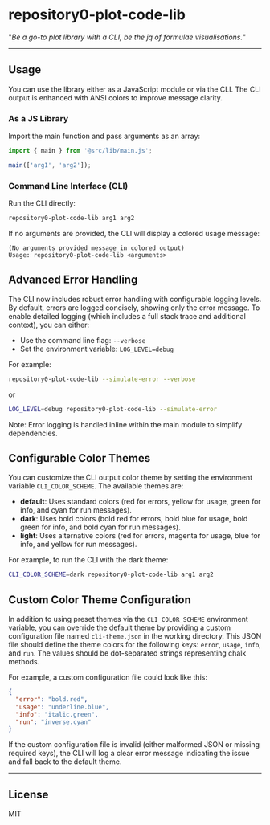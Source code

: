 # repository0-plot-code-lib

"_Be a go-to plot library with a CLI, be the jq of formulae visualisations._"

---

## Usage

You can use the library either as a JavaScript module or via the CLI. The CLI output is enhanced with ANSI colors to improve message clarity.

### As a JS Library

Import the main function and pass arguments as an array:

```js
import { main } from '@src/lib/main.js';

main(['arg1', 'arg2']);
```

### Command Line Interface (CLI)

Run the CLI directly:

```bash
repository0-plot-code-lib arg1 arg2
```

If no arguments are provided, the CLI will display a colored usage message:

```
(No arguments provided message in colored output)
Usage: repository0-plot-code-lib <arguments>
```

## Advanced Error Handling

The CLI now includes robust error handling with configurable logging levels. By default, errors are logged concisely, showing only the error message. To enable detailed logging (which includes a full stack trace and additional context), you can either:

- Use the command line flag: `--verbose`
- Set the environment variable: `LOG_LEVEL=debug`

For example:

```bash
repository0-plot-code-lib --simulate-error --verbose
```

or

```bash
LOG_LEVEL=debug repository0-plot-code-lib --simulate-error
```

Note: Error logging is handled inline within the main module to simplify dependencies.

## Configurable Color Themes

You can customize the CLI output color theme by setting the environment variable `CLI_COLOR_SCHEME`. The available themes are:

- **default**: Uses standard colors (red for errors, yellow for usage, green for info, and cyan for run messages).
- **dark**: Uses bold colors (bold red for errors, bold blue for usage, bold green for info, and bold cyan for run messages).
- **light**: Uses alternative colors (red for errors, magenta for usage, blue for info, and yellow for run messages).

For example, to run the CLI with the dark theme:

```bash
CLI_COLOR_SCHEME=dark repository0-plot-code-lib arg1 arg2
```

## Custom Color Theme Configuration

In addition to using preset themes via the `CLI_COLOR_SCHEME` environment variable, you can override the default theme by providing a custom configuration file named `cli-theme.json` in the working directory. This JSON file should define the theme colors for the following keys: `error`, `usage`, `info`, and `run`. The values should be dot-separated strings representing chalk methods.

For example, a custom configuration file could look like this:

```json
{
  "error": "bold.red",
  "usage": "underline.blue",
  "info": "italic.green",
  "run": "inverse.cyan"
}
```

If the custom configuration file is invalid (either malformed JSON or missing required keys), the CLI will log a clear error message indicating the issue and fall back to the default theme.

---

## License

MIT
